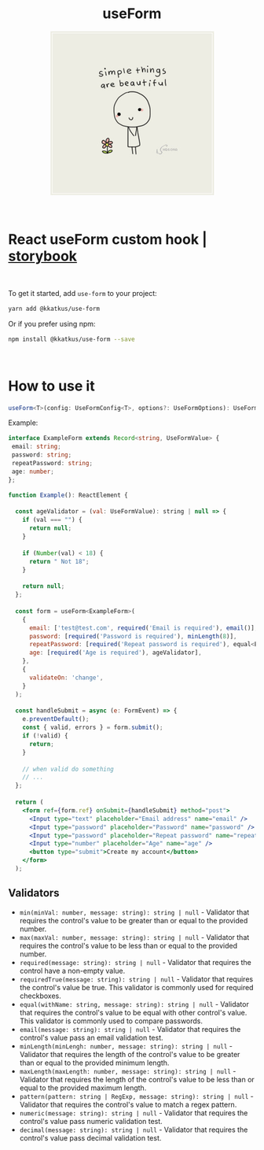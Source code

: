 <div align="center">
<h1>useForm</h1>

  <img
    height="333"
    width="333"
    alt="simple things"
    src="./src/assets/img/simple-things.jpg"
  />

<br />

</div>

<h1>React useForm custom hook | <a target="_blank" href="https://use-form.vercel.app/">storybook</a></h1>

<br />

To get it started, add `use-form` to your project:

```sh
yarn add @kkatkus/use-form
```

Or if you prefer using npm:

```sh
npm install @kkatkus/use-form --save
```

<br />
<h1>How to use it</h1>

```ts
useForm<T>(config: UseFormConfig<T>, options?: UseFormOptions): UseForm<T>
```

 Example:
 ```ts
interface ExampleForm extends Record<string, UseFormValue> {
  email: string;
  password: string;
  repeatPassword: string;
  age: number;
};
```

```jsx
function Example(): ReactElement {
  
  const ageValidator = (val: UseFormValue): string | null => {
    if (val === "") {
      return null;
    }

    if (Number(val) < 18) {
      return " Not 18";
    }

    return null;
  };

  const form = useForm<ExampleForm>(
    {
      email: ['test@test.com', required('Email is required'), email()],
      password: [required('Password is required'), minLength(8)],
      repeatPassword: [required('Repeat password is required'), equal<ExampleForm>('password', 'Passwords must match')],
      age: [required('Age is required'), ageValidator],
    },
    {
      validateOn: 'change',
    }
  );

  const handleSubmit = async (e: FormEvent) => {
    e.preventDefault();
    const { valid, errors } = form.submit();
    if (!valid) {
      return;
    }

    // when valid do something
    // ...
  };

  return (
    <form ref={form.ref} onSubmit={handleSubmit} method="post">
      <Input type="text" placeholder="Email address" name="email" />
      <Input type="password" placeholder="Password" name="password" />
      <Input type="password" placeholder="Repeat password" name="repeatPassword" />
      <Input type="number" placeholder="Age" name="age" />
      <button type="submit">Create my account</button>
    </form>
  );
```

<h2>Validators</h2>

- ```min(minVal: number, message: string): string | null``` - Validator that requires the control's value to be greater than or equal to the provided number.
- ```max(maxVal: number, message: string): string | null``` - Validator that requires the control's value to be less than or equal to the provided number.
- ```required(message: string): string | null``` - Validator that requires the control have a non-empty value.
- ```requiredTrue(message: string): string | null``` - Validator that requires the control's value be true. This validator is commonly used for required checkboxes.
- ```equal(withName: string, message: string): string | null``` - Validator that requires the control's value to be equal with other control's value. This validator is commonly used to compare passwords.
- ```email(message: string): string | null``` - Validator that requires the control's value pass an email validation test.
- ```minLength(minLengh: number, message: string): string | null``` - Validator that requires the length of the control's value to be greater than or equal to the provided minimum length.
- ```maxLength(maxLength: number, message: string): string | null``` - Validator that requires the length of the control's value to be less than or equal to the provided maximum length.
- ```pattern(pattern: string | RegExp, message: string): string | null``` - Validator that requires the control's value to match a regex pattern.
- ```numeric(message: string): string | null``` - Validator that requires the control's value pass numeric validation test.
- ```decimal(message: string): string | null``` - Validator that requires the control's value pass decimal validation test.